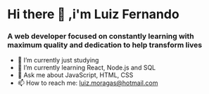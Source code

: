 
   ###                                <h1> Hi there 👋 ,i'm Luiz Fernando </h1>
   ###               A web developer focused on constantly learning with maximum quality and dedication to help transform lives

- 🔭 I’m currently just studying
- 🌱 I’m currently learning React, Node.js and SQL
- 💬 Ask me about JavaScript, HTML, CSS
- 📫 How to reach me: luiz.moragas@hotmail.com

